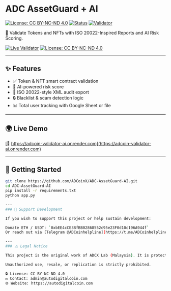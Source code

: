 # ADC AssetGuard + AI

[![License: CC BY-NC-ND 4.0](https://img.shields.io/badge/license-CC%20BY--NC--ND%204.0-lightgrey)](https://creativecommons.org/licenses/by-nc-nd/4.0/)
[![Status](https://img.shields.io/badge/status-Under_Active_Development-orange)]()
[![Validator](https://img.shields.io/badge/Live_App-AssetGuard-green?logo=vercel)](https://adc-assetguard-ai.onrender.com)

🔐 Validate Tokens and NFTs with ISO 20022-Inspired Reports and AI Risk Scoring.

[![Live Validator](https://img.shields.io/badge/Live-Demo-green)](https://adcoin-validator-ai.onrender.com)
[![License: CC BY-NC-ND 4.0](https://img.shields.io/badge/License-CC%20BY--NC--ND%204.0-lightgrey.svg)](https://creativecommons.org/licenses/by-nc-nd/4.0/)

---

## ✨ Features
- ✅ Token & NFT smart contract validation
- 🧠 AI-powered risk score
- 🧾 ISO 20022-style XML audit export
- 🔒 Blacklist & scam detection logic
- 📊 Total user tracking with Google Sheet or file

---

## 🌍 Live Demo
[🔗 https://adcoin-validator-ai.onrender.com](https://adcoin-validator-ai.onrender.com)

---

## 🚀 Getting Started

```bash
git clone https://github.com/ADCoinX/ADC-AssetGuard-AI.git
cd ADC-AssetGuard-AI
pip install -r requirements.txt
python app.py

---
### 💸 Support Development

If you wish to support this project or help sustain development:

Donate ETH / USDT: `0xbEE4cCE38fBB02868552c95e23F0d10c196A944f`  
Or reach out via [Telegram @ADCoinhelpline](https://t.me/ADCoinhelpline)

---
### ⚠️ Legal Notice

This project is the original work of ADCX Lab (Malaysia). It is protected by international copyright and licensing terms. 

Unauthorized use, resale, or replication is strictly prohibited.

🔒 License: CC BY-NC-ND 4.0  
✉️ Contact: admin@autodigitalcoin.com  
🌐 Website: https://autodigitalcoin.com  
